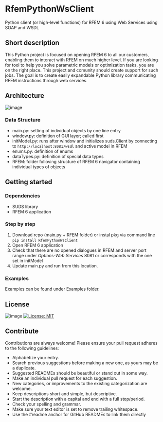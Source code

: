# RfemPythonWsClient
Python client (or high-level functions) for RFEM 6 using Web Services using SOAP and WSDL
## Short description
This Python project is focused on opening RFEM 6 to all our customers, enabling them to interact with RFEM on much higher level. If you are looking for tool to help you solve parametric models or optimization tasks, you are on the right place. This project and comunity should create support for such jobs. The goal is to create easily expandable Python library communicating RFEM instructions through web services. 
## Architecture
![image](https://user-images.githubusercontent.com/37547309/118119185-44a22f00-b3ee-11eb-9d60-3d74a4a96f81.png)
### Data Structure
* main.py:      setting of individual objects by one line entry
* window.py:    definition of GUI layer; called first
* initModel.py: runs after window and initializes suds.Client by connecting to `http://localhost:8081/wsdl` and active model in RFEM
* enums.py:     definition of enums
* dataTypes.py: definition of special data types
* RFEM:         folder folloving structure of RFEM 6 navigator containing individual types of objects
## Getting started
### Dependencies
* SUDS library
* RFEM 6 application
### Step by step
1) Download repo (main.py + RFEM folder) or instal pkg via command line `pip install RfemPythonWsClient`
2) Open RFEM 6 application
3) Check that there are no opened dialogues in RFEM and server port range under *Options-Web Services* 8081 or corresponds with the one set in initModel
4) Update main.py and run from this location.
### Examples
Examples can be found under Examples folder.
## License
![image](https://user-images.githubusercontent.com/37547309/118117274-b167fa00-b3eb-11eb-91a9-762b454cef0f.png)
[![License: MIT](https://img.shields.io/badge/License-MIT-yellow.svg)](https://opensource.org/licenses/MIT)
## Contribute
Contributions are always welcome! Please ensure your pull request adheres to the following guidelines:

* Alphabetize your entry.
* Search previous suggestions before making a new one, as yours may be a duplicate.
* Suggested READMEs should be beautiful or stand out in some way.
* Make an individual pull request for each suggestion.
* New categories, or improvements to the existing categorization are welcome.
* Keep descriptions short and simple, but descriptive.
* Start the description with a capital and end with a full stop/period.
* Check your spelling and grammar.
* Make sure your text editor is set to remove trailing whitespace.
* Use the #readme anchor for GitHub READMEs to link them directly
